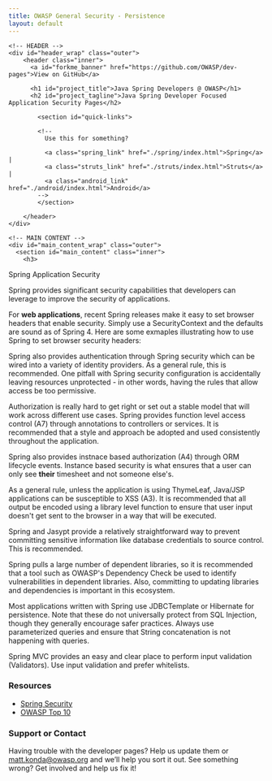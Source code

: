 ```yaml
---
title: OWASP General Security - Persistence
layout: default
---
```


  <body>

    <!-- HEADER -->
    <div id="header_wrap" class="outer">
        <header class="inner">
          <a id="forkme_banner" href="https://github.com/OWASP/dev-pages">View on GitHub</a>

          <h1 id="project_title">Java Spring Developers @ OWASP</h1>
          <h2 id="project_tagline">Java Spring Developer Focused Application Security Pages</h2>

            <section id="quick-links">

            <!--
              Use this for something?

              <a class="spring_link" href="./spring/index.html">Spring</a> |
              <a class="struts_link" href="./struts/index.html">Struts</a> | 
              <a class="android_link" href="./android/index.html">Android</a> 
            --> 
            </section>
            
        </header>
    </div>

    <!-- MAIN CONTENT -->
    <div id="main_content_wrap" class="outer">
      <section id="main_content" class="inner">
        <h3>
<a id="welcome-to-owasp-dev-pages" class="anchor" href="#welcome-to-owasp-dev-pages" aria-hidden="true"><span class="octicon octicon-link"></span></a>Spring Application Security</h3>

<p>Spring provides significant security capabilities that developers can leverage to improve the security of applications.</p>

<p>For <strong>web applications</strong>, recent Spring releases make it easy to set browser headers that enable security.
Simply use a SecurityContext and the defaults are sound as of Spring 4.  Here are some exmaples illustrating how to use 
Spring to set browser security headers:  </p>

<p>Spring also provides authentication through Spring security which can be wired into a variety of identity providers.  As 
a general rule, this is recommended.  One pitfall with Spring security configuration is accidentally leaving resources
unprotected - in other words, having the rules that allow access be too permissive.</p>

<p>Authorization is really hard to get right or set out a stable model that will work across different use cases.  Spring
provides function level access control (A7) through annotations to controllers or services.  It is recommended that a style 
and approach be adopted and used consistently throughout the application.</p>

<p>Spring also provides instnace based authorization (A4) through ORM lifecycle events.  Instance based security is what 
ensures that a user can only see <strong>their</strong> timesheet and not someone else's.</p>

<p>As a general rule, unless the application is using ThymeLeaf, Java/JSP applications can be susceptible to XSS (A3).  It is
recommended that all output be encoded using a library level function to ensure that user input doesn't get sent to the
browser in a way that will be executed.</p>

<p>Spring and Jasypt provide a relatively straightforward way to prevent committing sensitive information like database
credentials to source control.  This is recommended.</p>

<p>Spring pulls a large number of dependent libraries, so it is recommended that a tool such as OWASP's Dependency Check
be used to identify vulnerabilities in dependent libraries.  Also, committing to updating libraries and dependencies is
important in this ecosystem.
</p>

<p>Most applications written with Spring use JDBCTemplate or Hibernate for persistence.  Note that these do not universally
protect from SQL Injection, though they generally encourage safer practices.  Always use parameterized queries and ensure
that String concatenation is not happening with queries.
</p>

<p>Spring MVC provides an easy and clear place to perform input validation (Validators).  Use input validation and 
prefer whitelists.
</p>


<h3>
<a id="support-or-contact" class="anchor" href="#support-or-contact" aria-hidden="true"><span class="octicon octicon-link"></span></a>Resources</h3>
<!--  Provide detailed links to Spring security sections based on capabilities.  -->
<ul>
<li><a href="http://springframework.org">Spring Security</a></li>
<li><a href="http://owasp.org">OWASP Top 10</a></li>
</ul>

<h3>
<a id="support-or-contact" class="anchor" href="#support-or-contact" aria-hidden="true"><span class="octicon octicon-link"></span></a>Support or Contact</h3>

<p>Having trouble with the developer pages? Help us update them or <a href="mailto:matt.konda@owasp.org">matt.konda@owasp.org</a> and we’ll help you sort it out.  See something wrong?  Get involved and help us fix it!</p>
      </section>
    </div>
    

  </body>
</html>
